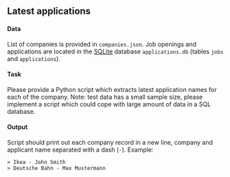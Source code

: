 ## Latest applications

#### Data

List of companies is provided in `companies.json`.
Job openings and applications are located in the [SQLite](https://docs.python.org/3/library/sqlite3.html) database `applications.db` (tables `jobs` and `applications`).


#### Task

Please provide a Python script which extracts latest application names for each of the company.
Note: test data has a small sample size, please implement a script which could cope with large amount of data in a SQL database.

#### Output

Script should print out each company record in a new line, company and applicant name separated with a dash (`-`). Example:

```
> Ikea - John Smith
> Deutsche Bahn - Max Mustermann
```
